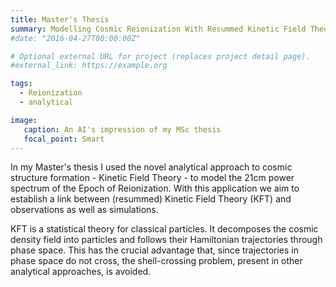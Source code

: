 ```yaml
---
title: Master's Thesis
summary: Modelling Cosmic Reionization With Resummed Kinetic Field Theory
#date: "2016-04-27T00:00:00Z"

# Optional external URL for project (replaces project detail page).
#external_link: https://example.org

tags:
  - Reionization
  - analytical

image:
   caption: An AI's impression of my MSc thesis 
   focal_point: Smart
---
```


In my Master's thesis I used the novel analytical approach to cosmic structure formation - Kinetic Field Theory - to model the 21cm power spectrum of the Epoch of Reionization. With this application we aim to establish
a link between (resummed) Kinetic Field Theory (KFT) and observations as well as simulations. 

KFT is a statistical theory for classical particles. It decomposes the cosmic density field into particles and follows their Hamiltonian trajectories through phase space. This has the crucial advantage that, since trajectories in phase space do not cross, the shell-crossing problem, present in other analytical approaches, is avoided.
